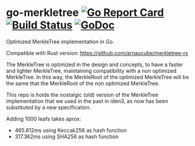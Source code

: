 # go-merkletree [![Go Report Card](https://goreportcard.com/badge/github.com/arnaucube/go-merkletree)](https://goreportcard.com/report/github.com/arnaucube/go-merkletree) [![Build Status](https://travis-ci.org/arnaucube/go-merkletree.svg?branch=master)](https://travis-ci.org/arnaucube/go-merkletree) [![GoDoc](https://godoc.org/github.com/arnaucube/go-merkletree?status.svg)](https://godoc.org/github.com/arnaucube/go-merkletree)
Optimized MerkleTree implementation in Go.

Compatible with Rust version: https://github.com/arnaucube/merkletree-rs

The MerkleTree is optimized in the design and concepts, to have a faster and lighter MerkleTree, maintaining compatibility with a non optimized MerkleTree. In this way, the MerkleRoot of the optimized MerkleTree will be the same that the MerkleRoot of the non optimized MerkleTree.

This repo is holds the nostalgic (old) version of the MerkleTree implementation that we used in the past in iden3, as now has been substituted by a new specification.

Adding 1000 leafs takes aprox:
- 465.612ms using Keccak256 as hash function
- 317.362ms using SHA256 as hash function
